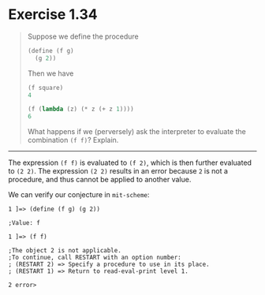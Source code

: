 # Exercise 1.34

> Suppose we define the procedure
> ```scheme
> (define (f g)
>   (g 2))
> ```
> Then we have
> ```scheme
> (f square)
> 4
>
> (f (lambda (z) (* z (+ z 1))))
> 6
> ```
> What happens if we (perversely) ask the interpreter to evaluate the combination `(f f)`?
> Explain.

---

The expression `(f f)` is evaluated to `(f 2)`, which is then further evaluated to `(2 2)`.
The expression `(2 2)` results in an error because `2` is not a procedure, and thus cannot be applied to another value.

We can verify our conjecture in `mit-scheme`:
```text
1 ]=> (define (f g) (g 2))

;Value: f

1 ]=> (f f)

;The object 2 is not applicable.
;To continue, call RESTART with an option number:
; (RESTART 2) => Specify a procedure to use in its place.
; (RESTART 1) => Return to read-eval-print level 1.

2 error>
```
